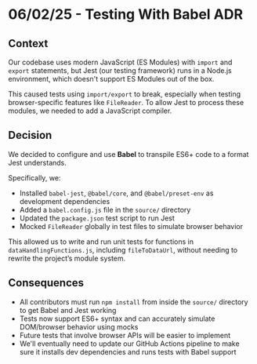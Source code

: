 # 06/02/25 - Testing With Babel ADR

## Context

Our codebase uses modern JavaScript (ES Modules) with `import` and `export` statements, but Jest (our testing framework) runs in a Node.js environment, which doesn't support ES Modules out of the box.

This caused tests using `import/export` to break, especially when testing browser-specific features like `FileReader`. To allow Jest to process these modules, we needed to add a JavaScript compiler.

## Decision

We decided to configure and use **Babel** to transpile ES6+ code to a format Jest understands.

Specifically, we:

- Installed `babel-jest`, `@babel/core`, and `@babel/preset-env` as development dependencies
- Added a `babel.config.js` file in the `source/` directory
- Updated the `package.json` test script to run Jest
- Mocked `FileReader` globally in test files to simulate browser behavior

This allowed us to write and run unit tests for functions in `dataHandlingFunctions.js`, including `fileToDataUrl`, without needing to rewrite the project’s module system.

## Consequences

- All contributors must run `npm install` from inside the `source/` directory to get Babel and Jest working
- Tests now support ES6+ syntax and can accurately simulate DOM/browser behavior using mocks
- Future tests that involve browser APIs will be easier to implement
- We'll eventually need to update our GitHub Actions pipeline to make sure it installs dev dependencies and runs tests with Babel support
